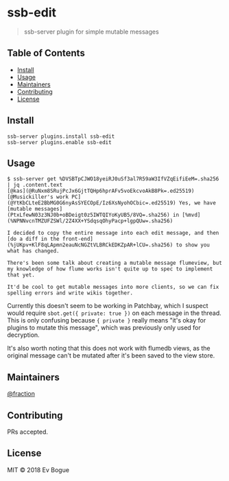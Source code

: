 # ssb-edit

> ssb-server plugin for simple mutable messages

## Table of Contents

- [Install](#install)
- [Usage](#usage)
- [Maintainers](#maintainers)
- [Contributing](#contributing)
- [License](#license)

## Install

```
ssb-server plugins.install ssb-edit
ssb-server plugins.enable ssb-edit
```

## Usage

```
$ ssb-server get %DVSBTpCJWO18yeiRJ0uSf3al7R59aW3IfVZqEifiEeM=.sha256 | jq .content.text
[@kas](@RuNxm8SRujPcJx6GjtTQHp6hprAFv5voEkcvoAkB8Pk=.ed25519) [@Musickiller's work PC](@YtKbCLteE2BbMG0G6nyAsSYECOpE/Iz6XsNyohOCbic=.ed25519) Yes, we have [mutable messages](PtxLfewN03z3NJ0b+oBDeigt0z5IWTQIYoKyUB5/8VQ=.sha256) in [%mvd](%NPNNvcnTMZUFZSWl/2Z4XX+YSdqsqOhyPacp+lgpQUw=.sha256)

I decided to copy the entire message into each edit message, and then [do a diff in the front-end](%jUKpv+KlF8qLApmn2eauNcNGZtVLBRCkEDKZpAR+lCU=.sha256) to show you what has changed. 

There's been some talk about creating a mutable message flumeview, but my knowledge of how flume works isn't quite up to spec to implement that yet. 

It'd be cool to get mutable messages into more clients, so we can fix spelling errors and write wikis together. 
```

Currently this doesn't seem to be working in Patchbay, which I suspect would
require `sbot.get({ private: true })` on each message in the thread. This is
only confusing because `{ private }` really means "it's okay for plugins to
mutate this message", which was previously only used for decryption.

It's also worth noting that this does not work with flumedb views, as the
original message can't be mutated after it's been saved to the view store.

## Maintainers

[@fraction](https://github.com/fraction)

## Contributing

PRs accepted.

## License

MIT © 2018 Ev Bogue
